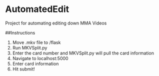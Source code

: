 # AutomatedEdit
Project for automating editing down MMA Videos


##Instructions
1. Move .mkv file to /flask
2. Run MKVSplit.py
3. Enter the card number and MKVSplit.py will pull the card information
4. Navigate to localhost:5000
5. Enter card information
6. Hit submit!
